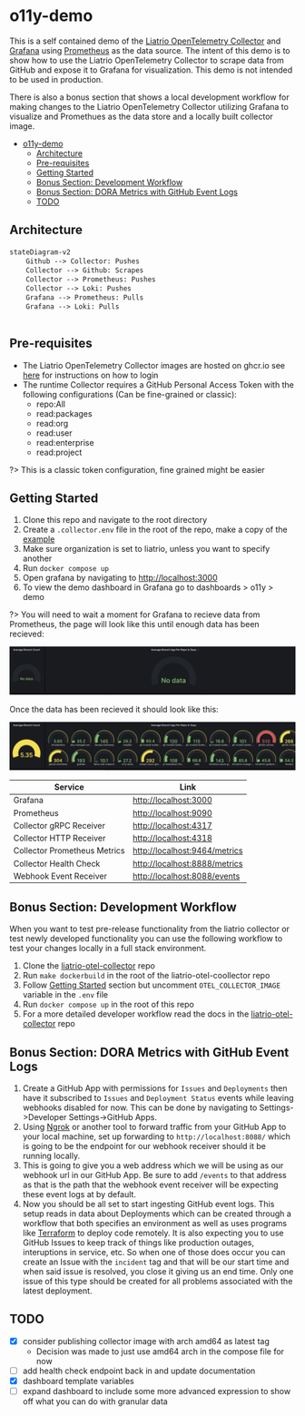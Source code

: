 # o11y-demo

This is a self contained demo of the [Liatrio OpenTelemetry Collector](https://github.com/liatrio/liatrio-otel-collector) and [Grafana](https://grafana.com/) using [Prometheus](https://prometheus.io/) as the data source. The intent of this demo is to show how to use the Liatrio OpenTelemetry Collector to scrape data from GitHub and expose it to Grafana for visualization. This demo is not intended to be used in production.

There is also a bonus section that shows a local development workflow for making changes to the Liatrio OpenTelemetry Collector utilizing Grafana to visualize and Promethues as the data store and a locally built collector image.

- [o11y-demo](#o11y-demo)
  - [Architecture](#architecture)
  - [Pre-requisites](#pre-requisites)
  - [Getting Started](#getting-started)
  - [Bonus Section: Development Workflow](#bonus-section-development-workflow)
  - [Bonus Section: DORA Metrics with GitHub Event Logs](#bonus-section-dora-metrics-with-github-event-logs)
  - [TODO](#todo)

## Architecture

```mermaid
stateDiagram-v2
    Github --> Collector: Pushes
    Collector --> Github: Scrapes
    Collector --> Prometheus: Pushes
    Collector --> Loki: Pushes
    Grafana --> Prometheus: Pulls
    Grafana --> Loki: Pulls
    
```

## Pre-requisites

- The Liatrio OpenTelemetry Collector images are hosted on ghcr.io see [here](https://docs.github.com/en/packages/working-with-a-github-packages-registry/working-with-the-container-registry#authenticating-with-a-personal-access-token-classic) for instructions on how to login
- The runtime Collector requires a GitHub Personal Access Token with the following configurations (Can be fine-grained or classic):
  - repo:All
  - read:packages
  - read:org
  - read:user
  - read:enterprise
  - read:project

?> This is a classic token configuration, fine grained might be easier

## Getting Started

1. Clone this repo and navigate to the root directory
2. Create a `.collector.env` file in the root of the repo, make a copy of the [example](.collector.env.example)
3. Make sure organization is set to liatrio, unless you want to specify another
4. Run `docker compose up`
5. Open grafana by navigating to [http://localhost:3000](http://localhost:3000)
6. To view the demo dashboard in Grafana go to dashboards > o11y > demo

?> You will need to wait a moment for Grafana to recieve data from Prometheus, the page will look like this until enough data has been recieved:

![No Data](img/no-data.png)

Once the data has been recieved it should look like this:

![Lots of Data](img/more-data.png)

| Service | Link |
| --- | --- |
| Grafana | [http://localhost:3000](http://localhost:3000) |
| Prometheus | [http://localhost:9090](http://localhost:9090) |
| Collector gRPC Receiver | [http://localhost:4317](http://localhost:4317) |
| Collector HTTP Receiver | [http://localhost:4318](http://localhost:4318) |
| Collector Prometheus Metrics | [http://localhost:9464/metrics](http://localhost:9464/metrics) |
| Collector Health Check | [http://localhost:8888/metrics](http://localhost:8888/metrics) |
| Webhook Event Receiver | [http://localhost:8088/events](http://localhost:8088/events)

## Bonus Section: Development Workflow

When you want to test pre-release functionality from the liatrio collector or test newly developed functionality you can use the following workflow to test your changes locally in a full stack environment.

1. Clone the [liatrio-otel-collector](https://github.com/liatrio/liatrio-otel-collector) repo
2. Run `make dockerbuild` in the root of the liatrio-otel-coollector repo
3. Follow [Getting Started](#getting-started) section but uncomment `OTEL_COLLECTOR_IMAGE` variable in the `.env` file
4. Run `docker compose up` in the root of this repo
5. For a more detailed developer workflow read the docs in the [liatrio-otel-collector](https://github.com/liatrio/liatrio-otel-collector) repo

## Bonus Section: DORA Metrics with GitHub Event Logs

1. Create a GitHub App with permissions for `Issues` and `Deployments` then have it subscribed to `Issues` and `Deployment Status` events while leaving webhooks disabled for now. This can be done by navigating to Settings->Developer Settings->GitHub Apps.
2. Using [Ngrok](https://ngrok.com) or another tool to forward traffic from your GitHub App to your local machine, set up forwarding to `http://localhost:8088/` which is going to be the endpoint for our webhook receiver should it be running locally.
3. This is going to give you a web address which we will be using as our webhook url in our GitHub App.  Be sure to add `/events` to that address as that is the path that the webhook event receiver will be expecting these event logs at by default.
4. Now you should be all set to start ingesting GitHub event logs.  This setup reads in data about Deployments which can be created through a workflow that both specifies an environment as well as uses programs like [Terraform](https://www.terraform.io) to deploy code remotely. It is also expecting you to use GitHub Issues to keep track of things like production outages, interuptions in service, etc. So when one of those does occur you can create an Issue with the `incident` tag and that will be our start time and when said issue is resolved, you close it giving us an end time.  Only one issue of this type should be created for all problems associated with the latest deployment.

## TODO

- [x] consider publishing collector image with arch amd64 as latest tag
  - Decision was made to just use amd64 arch in the compose file for now
- [ ] add health check endpoint back in and update documentation
- [x] dashboard template variables
- [ ] expand dashboard to include some more advanced expression to show off what you can do with granular data
